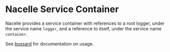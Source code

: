 # Nacelle Service Container

Nacelle provides a service container with references to a root logger, under
the service name `logger`, and a reference to itself, under the service name
`container`.

See [bussard](https://github.com/efritz/bussard) for documentation on usage.
